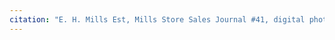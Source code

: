 ```yaml
---
citation: "E. H. Mills Est, Mills Store Sales Journal #41, digital photograph of book owned by Brooktondale collector."
---
```

